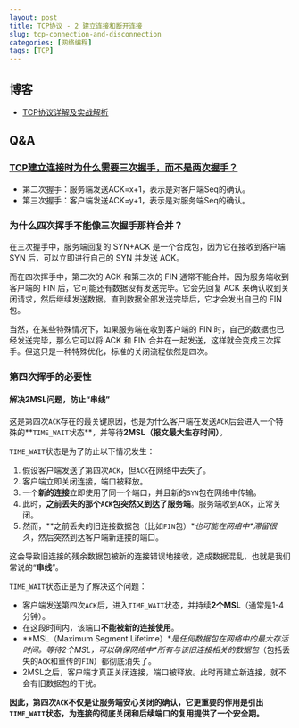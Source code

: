 ```yaml
---
layout: post
title: TCP协议 - 2 建立连接和断开连接
slug: tcp-connection-and-disconnection
categories: [网络编程]
tags: [TCP]
---
```


## 博客
+ [TCP协议详解及实战解析](https://blog.csdn.net/mumubumaopao/article/details/107929767)

## Q&A
### [TCP建立连接时为什么需要三次握手，而不是两次握手？](https://blog.csdn.net/lengxiao1993/article/details/82771768)
+ 第二次握手：服务端发送ACK=x+1，表示是对客户端Seq的确认。
+ 第三次握手：客户端发送ACK=y+1，表示是对服务端Seq的确认。



### 为什么四次挥手不能像三次握手那样合并？
在三次握手中，服务端回复的 SYN+ACK 是一个合成包，因为它在接收到客户端 SYN 后，可以立即进行自己的 SYN 并发送 ACK。

而在四次挥手中，第二次的 ACK 和第三次的 FIN 通常不能合并。因为服务端收到客户端的 FIN 后，它可能还有数据没有发送完毕。它会先回复 ACK 来确认收到关闭请求，然后继续发送数据。直到数据全部发送完毕后，它才会发出自己的 FIN 包。

当然，在某些特殊情况下，如果服务端在收到客户端的 FIN 时，自己的数据也已经发送完毕，那么它可以将 ACK 和 FIN 合并在一起发送，这样就会变成三次挥手。但这只是一种特殊优化，标准的关闭流程依然是四次。



### 第四次挥手的必要性

#### 解决2MSL问题，防止“串线”

这是第四次`ACK`存在的最关键原因，也是为什么客户端在发送`ACK`后会进入一个特殊的**`TIME_WAIT`状态**，并等待**2MSL（报文最大生存时间）**。

`TIME_WAIT`状态是为了防止以下情况发生：

1. 假设客户端发送了第四次`ACK`，但`ACK`在网络中丢失了。
1. 客户端立即关闭连接，端口被释放。
1. 一个**新的连接**立即使用了同一个端口，并且新的`SYN`包在网络中传输。
1. 此时，**之前丢失的那个`ACK`包突然又到达了服务端**。服务端收到`ACK`，正常关闭。
1. 然而，**之前丢失的旧连接数据包（比如`FIN`包）\**也可能在网络中\**滞留很久**，然后突然到达客户端新连接的端口。

这会导致旧连接的残余数据包被新的连接错误地接收，造成数据混乱，也就是我们常说的“**串线**”。

`TIME_WAIT`状态正是为了解决这个问题：

+ 客户端发送第四次`ACK`后，进入`TIME_WAIT`状态，并持续**2个MSL**（通常是1-4分钟）。
+ 在这段时间内，该端口**不能被新的连接使用**。
+ **MSL（Maximum Segment Lifetime）\**是任何数据包在网络中的最大存活时间。等待2个MSL，可以确保网络中\**所有与该旧连接相关的数据包**（包括丢失的`ACK`和重传的`FIN`）都彻底消失了。
+ 2MSL之后，客户端才真正关闭连接，端口被释放。此时再建立新连接，就不会有旧数据包的干扰。

**因此，第四次`ACK`不仅是让服务端安心关闭的确认，它更重要的作用是引出`TIME_WAIT`状态，为连接的彻底关闭和后续端口的复用提供了一个安全期。**